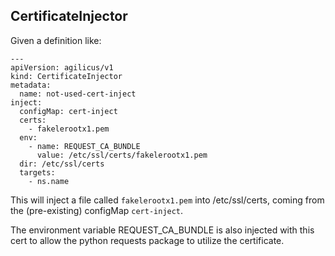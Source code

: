 ## CertificateInjector

Given a definition like:

```
---
apiVersion: agilicus/v1
kind: CertificateInjector
metadata:
  name: not-used-cert-inject
inject:
  configMap: cert-inject
  certs:
    - fakelerootx1.pem
  env:
    - name: REQUEST_CA_BUNDLE
      value: /etc/ssl/certs/fakelerootx1.pem
  dir: /etc/ssl/certs
  targets:
    - ns.name
```

This will inject a file called `fakelerootx1.pem` into /etc/ssl/certs,
coming from the (pre-existing) configMap `cert-inject`.

The environment variable REQUEST_CA_BUNDLE is also injected with 
this cert to allow the python requests package to utilize the certificate.
